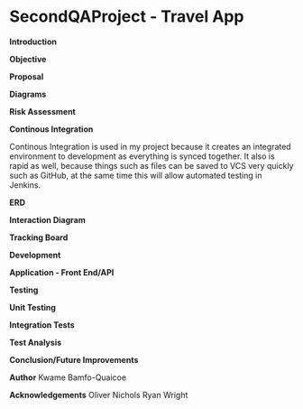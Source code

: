 # SecondQAProject - Travel App

**Introduction**

**Objective**


**Proposal**


**Diagrams**

**Risk Assessment**


**Continous Integration**

Continous Integration is used in my project because it creates an integrated environment to development as everything is synced together. It also is rapid as well, because things such as files can be saved to VCS very quickly such as GitHub, at the same time this will allow automated testing in Jenkins.

**ERD**

**Interaction Diagram**

**Tracking Board**

**Development**

**Application - Front End/API**


**Testing**

**Unit Testing**


**Integration Tests**


**Test Analysis**



**Conclusion/Future Improvements**

**Author**
Kwame Bamfo-Quaicoe

**Acknowledgements**
Oliver Nichols
Ryan Wright
